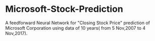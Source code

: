 # Microsoft-Stock-Prediction
A feedforward Neural Network for "Closing Stock Price" prediction of Microsoft Corporation using data of 10 years( from 5 Nov,2007 to 4 Nov,2017).  
